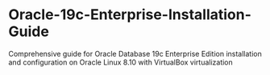 # Oracle-19c-Enterprise-Installation-Guide
Comprehensive guide for Oracle Database 19c Enterprise Edition installation and configuration on Oracle Linux 8.10 with VirtualBox virtualization
